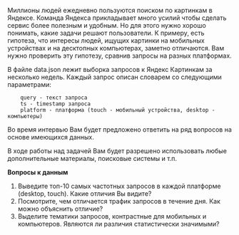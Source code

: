 Миллионы людей ежедневно пользуются поиском по картинкам в Яндексе. 
Команда Яндекса прикладывает много усилий чтобы сделать сервис более полезным и удобным. 
Но для этого нужно хорошо понимать, какие задачи решают пользователи. К примеру, есть гипотеза, что интересы людей, ищущих картинки на мобильных устройствах и на десктопных компьютерах, заметно отличаются.
Вам нужно проверить эту гипотезу, сравнив запросы на разных платформах.

В файле data.json лежит выборка запросов к Яндекс Картинкам за несколько недель.
Каждый запрос описан словарем со следующими параметрами:
```
    query - текст запроса
    ts - timestamp запроса
    platform - платформа (touch - мобильный устройства, desktop - компьютеры)
```
Во время интервью Вам будет предложено ответить на ряд вопросов на основе имеющихся данных.

В ходе работы над задачей Вам будет разрешено использовать любые дополнительные материалы, поисковые системы и т.п.

**Вопросы к данным**
1. Выведите топ-10 самых частотных запросов в каждой платформе (desktop, touch). Какие отличия Вы видите?
2. Посмотрите, чем отличается трафик запросов в течение дня. Как можно объяснить отличие?
3. Выделите тематики запросов, контрастные для мобильных и компьютеров. Являются ли различия статистически значимыми?
